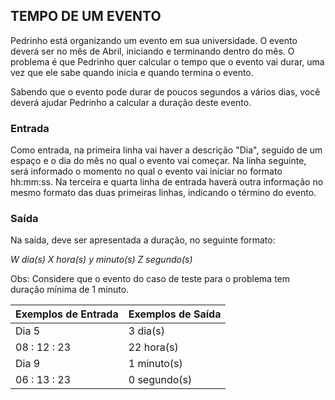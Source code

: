 ## TEMPO DE UM EVENTO

Pedrinho está organizando um evento em sua universidade. O evento deverá ser no mês de Abril, iniciando e terminando dentro do mês. O problema é que Pedrinho quer calcular o tempo que o evento vai durar, uma vez que ele sabe quando inicia e quando termina o evento.

Sabendo que o evento pode durar de poucos segundos a vários dias, você deverá ajudar Pedrinho a calcular a duração deste evento.

### Entrada

Como entrada, na primeira linha vai haver a descrição "Dia", seguido de um espaço e o dia do mês no qual o evento vai começar. Na linha seguinte, será informado o momento no qual o evento vai iniciar no formato hh:mm:ss. Na terceira e quarta linha de entrada haverá outra informação no mesmo formato das duas primeiras linhas, indicando o término do evento.

### Saída

Na saída, deve ser apresentada a duração, no seguinte formato:

*W dia(s)
X hora(s)
y minuto(s)
Z segundo(s)*

Obs: Considere que o evento do caso de teste para o problema tem duração mínima de 1 minuto.

|**Exemplos de Entrada**|**Exemplos de Saída**  |
|:---               |:---               |
|Dia 5              |3 dia(s)           |
|08 : 12 : 23       |22 hora(s)         |
|Dia 9              |1 minuto(s)        |
|06 : 13 : 23       |0 segundo(s)       |

